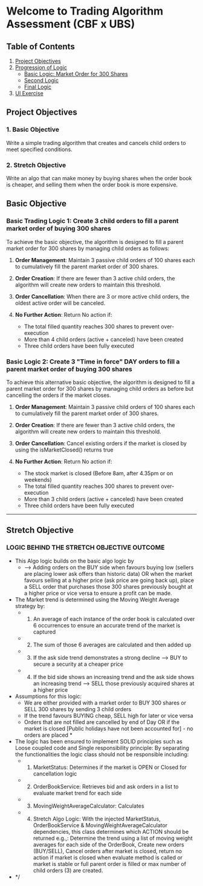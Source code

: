 
# Welcome to Trading Algorithm Assessment (CBF x UBS)

## Table of Contents
1. [Project Objectives](#project-objectives)
2. [Progression of Logic](#progression-of-logic)
   - [Basic Logic: Market Order for 300 Shares](#1-basic-logic-buy-300-shares-at-market-price)
   - [Second Logic](#2-second-logic)
   - [Final Logic](#3-final-logic)
3. [UI Exercise](#ui-considerations)

## Project Objectives
### 1. **Basic Objective**
Write a simple trading algorithm that creates and cancels child orders to meet specified conditions.
### 2. **Stretch Objective**
Write an algo that can make money by buying shares when the order book is cheaper, and selling them when the order book is more expensive.

## Basic Objective 

### Basic Trading Logic 1: Create 3 child orders to fill a parent market order of buying 300 shares 

To achieve the basic objective, the algorithm is designed to fill a parent market order for 300 shares by managing child orders as follows:
1. **Order Management**: Maintain 3 passive child orders of 100 shares each to cumulatively fill the parent market order of 300 shares.
2. **Order Creation**: If there are fewer than 3 active child orders, the algorithm will create new orders to maintain this threshold.
3. **Order Cancellation**: When there are 3 or more active child orders, the oldest active order will be canceled.

4. **No Further Action**: Return No action if:
   - The total filled quantity reaches 300 shares to prevent over-execution
   - More than 4 child orders (active + canceled) have been created 
   - Three child orders have been fully executed 


### Basic Logic 2: Create 3 "Time in force" DAY orders to fill a parent market order of buying 300 shares

To achieve this alternative basic objective, the algorithm is designed to fill a parent market order for 300 shares by managing child orders as before but cancelling the orders if the market closes. 

1. **Order Management**: Maintain 3 passive child orders of 100 shares each to cumulatively fill the parent market order of 300 shares.

2. **Order Creation**: If there are fewer than 3 active child orders, the algorithm will create new orders to maintain this threshold.

3. **Order Cancellation**: Cancel existing orders if the market is closed by using the isMarketClosed() returns true

4. **No Further Action**: Return No action if:
   * The stock market is closed (Before 8am, after 4.35pm or on weekends)
   * The total filled quantity reaches 300 shares to prevent over-execution
   - More than 3 child orders (active + canceled) have been created
   - Three child orders have been fully executed


---

## Stretch Objective

### LOGIC BEHIND THE STRETCH OBJECTIVE OUTCOME
*  This Algo logic builds on the basic algo logic by
    * --> Adding orders on the BUY side when favours buying low (sellers are placing lower ask offers than historic data) OR when the market favours selling at a higher price (ask price are going back up), place a SELL order that purchases those 300 shares previously bought at a higher price or vice versa to ensure a profit can be made.
* The Market trend is determined using the Moving Weight Average strategy by:
    * 1. An average of each instance of the order book is calculated over 6 occurrences to ensure an accurate trend of the market is captured
    * 2. The sum of those 6 averages are calculated and then added up
    * 3. If the ask side trend demonstrates a strong decline --> BUY to secure a security at a cheaper price
    * 4. If the bid side shows an increasing trend and the ask side shows an increasing trend -->  SELL those previously acquired shares at a higher price
* Assumptions for this logic:
    * We are either provided with a market order to BUY 300 shares or SELL 300 shares by sending 3 child orders
    * If the trend favours BUYING cheap, SELL high for later or vice versa
    * Orders that are not filled are cancelled by end of Day OR if the market is closed [Public holidays have not been accounted for] - no orders are placed *
* The logic has been ensured to implement SOLID principles such as Loose coupled code and Single responsibility principle: By separating the functionalities the logic class should not be responsible including:
  * 1. MarketStatus: Determines if the market is OPEN or Closed for cancellation logic
  * 2. OrderBookService: Retrieves bid and ask orders in a list to evaluate market trend for each side
  * 3. MovingWeightAverageCalculator: Calculates
  * 4. Stretch Algo Logic: With the injected  MarketStatus, OrderBookService & MovingWeightAverageCalculator dependencies, this class determines which ACTION should be returned e.g.,: Determine the trend using a list of moving weight averages for each side of the OrderBook, Create new orders (BUY/SELL), Cancel orders after market is closed, return no action if market is closed when evaluate method is called or market is stable or full parent order is filled or max number of child orders (3) are created.
*  */


